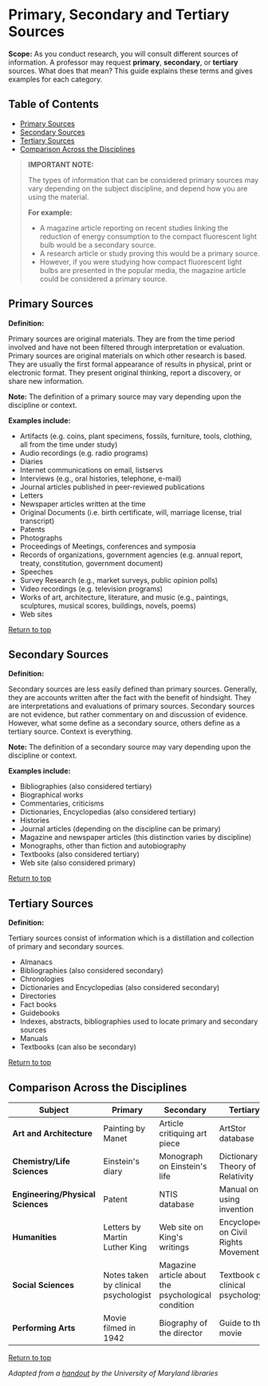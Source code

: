 # <a id="top"></a> Primary, Secondary and Tertiary Sources

**Scope:** As you conduct research, you will consult different sources
of information. A professor may request **primary**, **secondary**, or
**tertiary** sources. What does that mean? This guide explains these
terms and gives examples for each category.

## Table of Contents

-   [Primary Sources](#primary)  
-   [Secondary Sources](#secondary)  
-   [Tertiary Sources](#tertiary)  
-   [Comparison Across the Disciplines](#comparison)  

> **IMPORTANT NOTE:**
>
> The types of information that can be considered primary sources may
> vary depending on the subject discipline, and depend how you are using
> the material.
>
> **For example:**
>
> -   A magazine article reporting on recent studies linking the
>     reduction of energy consumption to the compact fluorescent light
>     bulb would be a secondary source.
> -   A research article or study proving this would be a primary
>     source.
> -   However, if you were studying how compact fluorescent light bulbs
>     are presented in the popular media, the magazine article could be
>     considered a primary source.

## <a id="primary"></a> Primary Sources

**Definition:**

Primary sources are original materials. They are from the time period
involved and have not been filtered through interpretation or
evaluation. Primary sources are original materials on which other
research is based. They are usually the first formal appearance of
results in physical, print or electronic format. They present original
thinking, report a discovery, or share new information.

**Note:** The definition of a primary source may vary depending upon the
discipline or context.

**Examples include:**

-   Artifacts (e.g. coins, plant specimens, fossils, furniture, tools,
    clothing, all from the time under study)
-   Audio recordings (e.g. radio programs)
-   Diaries
-   Internet communications on email, listservs
-   Interviews (e.g., oral histories, telephone, e-mail)
-   Journal articles published in peer-reviewed publications
-   Letters
-   Newspaper articles written at the time
-   Original Documents (i.e. birth certificate, will, marriage license,
    trial transcript)
-   Patents
-   Photographs
-   Proceedings of Meetings, conferences and symposia
-   Records of organizations, government agencies (e.g. annual report,
    treaty, constitution, government document)
-   Speeches
-   Survey Research (e.g., market surveys, public opinion polls)
-   Video recordings (e.g. television programs)
-   Works of art, architecture, literature, and music (e.g., paintings,
    sculptures, musical scores, buildings, novels, poems)
-   Web sites

[Return to top](#top)

## <a id="secondary"></a> Secondary Sources

**Definition:**

Secondary sources are less easily defined than primary sources.
Generally, they are accounts written after the fact with the benefit of
hindsight. They are interpretations and evaluations of primary sources.
Secondary sources are not evidence, but rather commentary on and
discussion of evidence. However, what some define as a secondary source,
others define as a tertiary source. Context is everything.

**Note:** The definition of a secondary source may vary depending upon
the discipline or context.

**Examples include:**

-   Bibliographies (also considered tertiary)
-   Biographical works
-   Commentaries, criticisms
-   Dictionaries, Encyclopedias (also considered tertiary)
-   Histories
-   Journal articles (depending on the discipline can be primary)
-   Magazine and newspaper articles (this distinction varies by
    discipline)
-   Monographs, other than fiction and autobiography
-   Textbooks (also considered tertiary)
-   Web site (also considered primary)

[Return to top](#top)

## <a id="tertiary"></a> Tertiary Sources

**Definition:**

Tertiary sources consist of information which is a distillation and
collection of primary and secondary sources.

-   Almanacs
-   Bibliographies (also considered secondary)
-   Chronologies
-   Dictionaries and Encyclopedias (also considered secondary)
-   Directories
-   Fact books
-   Guidebooks
-   Indexes, abstracts, bibliographies used to locate primary and
    secondary sources
-   Manuals
-   Textbooks (can also be secondary)

[Return to top](#top)

## <a id="comparison"></a> Comparison Across the Disciplines

| **Subject** | **Primary** | **Secondary** | **Tertiary** |
| -------- | -------- | ------- | ------- |
 **Art and Architecture** | Painting by Manet | Article critiquing art piece | ArtStor database |
 **Chemistry/Life Sciences** | Einstein's diary | Monograph on Einstein's life | Dictionary on Theory of Relativity |
 **Engineering/Physical Sciences** | Patent | NTIS database | Manual on using invention |
 **Humanities** | Letters by Martin Luther King | Web site on King's writings | Encyclopedia on Civil Rights Movement |
 **Social Sciences** | Notes taken by clinical psychologist | Magazine article about the psychological condition | Textbook on clinical psychology |
 **Performing Arts** | Movie filmed in 1942 | Biography of the director | Guide to the movie |

[Return to top](#top)

*Adapted from a [handout](http://web.archive.org/web/20120204055824/http://www.lib.umd.edu/guides/primary-sources.html) by the University of Maryland libraries*